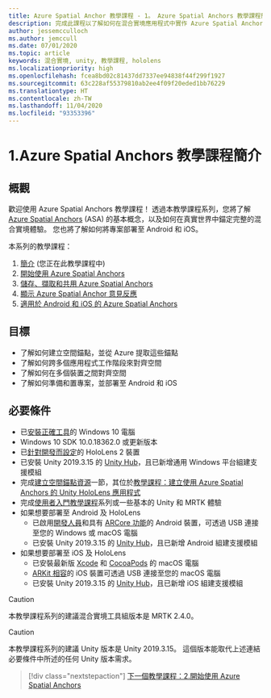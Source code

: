 ```yaml
---
title: Azure Spatial Anchor 教學課程 - 1。 Azure Spatial Anchors 教學課程簡介
description: 完成此課程以了解如何在混合實境應用程式中實作 Azure Spatial Anchors。
author: jessemcculloch
ms.author: jemccull
ms.date: 07/01/2020
ms.topic: article
keywords: 混合實境, unity, 教學課程, hololens
ms.localizationpriority: high
ms.openlocfilehash: fcea8bd02c81437dd7337ee94838f44f299f1927
ms.sourcegitcommit: 63c228af55379810ab2ee4f09f20eded1bb76229
ms.translationtype: HT
ms.contentlocale: zh-TW
ms.lasthandoff: 11/04/2020
ms.locfileid: "93353396"
---
```

# <a name="1-introduction-to-the-azure-spatial-anchors-tutorials"></a>1.Azure Spatial Anchors 教學課程簡介

## <a name="overview"></a>概觀

歡迎使用 Azure Spatial Anchors 教學課程！ 透過本教學課程系列，您將了解 <a href="https://azure.microsoft.com/services/spatial-anchors" target="_blank">Azure Spatial Anchors</a> (ASA) 的基本概念，以及如何在真實世界中錨定完整的混合實境體驗。 您也將了解如何將專案部署至 Android 和 iOS。

本系列的教學課程：

1. [簡介](mr-learning-asa-01.md) (您正在此教學課程中)
2. [開始使用 Azure Spatial Anchors](mr-learning-asa-02.md)
3. [儲存、擷取和共用 Azure Spatial Anchors](mr-learning-asa-03.md)
4. [顯示 Azure Spatial Anchor 意見反應](mr-learning-asa-04.md)
5. [適用於 Android 和 iOS 的 Azure Spatial Anchors](mr-learning-asa-05.md)

## <a name="objectives"></a>目標

* 了解如何建立空間錨點，並從 Azure 提取這些錨點
* 了解如何跨多個應用程式工作階段來對齊空間
* 了解如何在多個裝置之間對齊空間
* 了解如何準備和置專案，並部署至 Android 和 iOS

## <a name="prerequisites"></a>必要條件

* 已[安裝正確工具](../../install-the-tools.md)的 Windows 10 電腦
* Windows 10 SDK 10.0.18362.0 或更新版本
* 已[針對開發而設定](../../platform-capabilities-and-apis/using-visual-studio.md#enabling-developer-mode)的 HoloLens 2 裝置
* 已安裝 Unity 2019.3.15 的 <a href="https://docs.unity3d.com/Manual/GettingStartedInstallingHub.html" target="_blank">Unity Hub</a>，且已新增通用 Windows 平台組建支援模組
* 完成[建立空間錨點資源](https://docs.microsoft.com/azure/spatial-anchors/quickstarts/get-started-unity-hololens#create-a-spatial-anchors-resource)一節，其位於[教學課程：建立使用 Azure Spatial Anchors 的 Unity HoloLens 應用程式](https://docs.microsoft.com/azure/spatial-anchors/quickstarts/get-started-unity-hololens)
* 完成[使用者入門教學課程](mr-learning-base-01.md)系列或一些基本的 Unity 和 MRTK 體驗
* 如果想要部署至 Android 及 HoloLens
  * 已啟用<a href="https://developer.android.com/studio/debug/dev-options" target="_blank">開發人員</a>和具有 <a href="https://developers.google.com/ar/discover/supported-devices" target="_blank">ARCore 功能</a>的 Android 裝置，可透過 USB 連接至您的 Windows 或 macOS 電腦
  * 已安裝 Unity 2019.3.15 的 <a href="https://docs.unity3d.com/Manual/GettingStartedInstallingHub.html" target="_blank">Unity Hub</a>，且已新增 Android 組建支援模組
* 如果想要部署至 iOS 及 HoloLens
  * 已安裝最新版 <a href="https://geo.itunes.apple.com/us/app/xcode/id497799835?mt=12" target="_blank">Xcode</a> 和 <a href="https://cocoapods.org" target="_blank">CocoaPods</a> 的 macOS 電腦
  * <a href="https://developer.apple.com/documentation/arkit/verifying_device_support_and_user_permission" target="_blank">ARKit 相容</a>的 iOS 裝置可透過 USB 連接至您的 macOS 電腦
  * 已安裝 Unity 2019.3.15 的 <a href="https://docs.unity3d.com/Manual/GettingStartedInstallingHub.html" target="_blank">Unity Hub</a>，且已新增 iOS 組建支援模組

> [!CAUTION]
> 本教學課程系列的建議混合實境工具組版本是 MRTK 2.4.0。

> [!CAUTION]
> 本教學課程系列的建議 Unity 版本是 Unity 2019.3.15。 這個版本能取代上述連結必要條件中所述的任何 Unity 版本需求。

> [!div class="nextstepaction"]
> [下一個教學課程：2.開始使用 Azure Spatial Anchors](mr-learning-asa-02.md)
